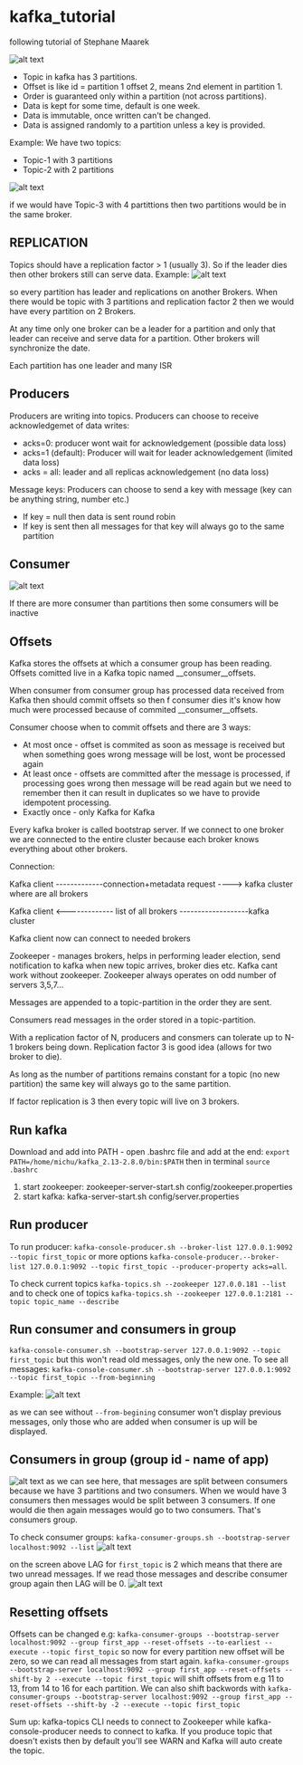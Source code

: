 # kafka_tutorial
following tutorial of Stephane Maarek

![alt text](https://github.com/michuW93/kafka_tutorial/blob/master/topic_anatomy.png?raw=true)

- Topic in kafka has 3 partitions.
- Offset is like id = partition 1 offset 2, means 2nd element in partition 1.
- Order is guaranteed only within a partition (not across partitions).
- Data is kept for some time, default is one week.
- Data is immutable, once written can't be changed.
- Data is assigned randomly to a partition unless a key is provided.

Example:
We have two topics:
- Topic-1 with 3 partitions
- Topic-2 with 2 partitions

![alt text](https://github.com/michuW93/kafka_tutorial/blob/master/topics_to_broker.png?raw=true)

if we would have Topic-3 with 4 partittions then two partitions would be in the same broker.


## REPLICATION
Topics should have a replication factor > 1 (usually 3). So if the leader dies then other brokers still can serve data.
Example:
![alt text](https://github.com/michuW93/kafka_tutorial/blob/master/KafkaReplication.PNG?raw=true)

so every partition has leader and replications on another Brokers.
When there would be topic with 3 partitions and replication factor 2 then we would have every partition on 2 Brokers.

At any time only one broker can be a leader for a partition and only that leader can receive and serve data for a partition. Other brokers will synchronize the date.

Each partition has one leader and many ISR

## Producers

Producers are writing into topics.
Producers can choose to receive acknowledgemet of data writes:
- acks=0: producer wont wait for acknowledgement (possible data loss)
- acks=1 (default): Producer will wait for leader acknowledgement (limited data loss)
- acks = all: leader and all replicas acknowledgement (no data loss)
 

Message keys:
Producers can choose to send a key with message (key can be anything string, number etc.)
- If key = null then data is sent round robin
- If key is sent then all messages for that key will always go to the same partition

 
## Consumer

![alt text](https://github.com/michuW93/kafka_tutorial/blob/master/kafka_consumers.png?raw=true)

If there are more consumer than partitions then some consumers will be inactive

## Offsets

Kafka stores the offsets at which a consumer group has been reading.
Offsets comitted live in a Kafka topic named __consumer__offsets.

When consumer from consumer group has processed data received from Kafka then should commit offsets so then f consumer dies it's know how much were processed because of commited __consumer__offsets.

Consumer choose when to commit offsets and there are 3 ways:
- At most once - offset is commited as soon as message is received but when something goes wrong message will be lost, wont be processed again
- At least once - offsets are committed after the message is processed, if processing goes wrong then message will be read again but we need to remember then it can result in duplicates so we have to provide idempotent processing.
- Exactly once - only Kafka for Kafka


Every kafka broker is called bootstrap server.
If we connect to one broker we are connected to the entire cluster because each broker knows everything about other brokers.

Connection:

Kafka client -------------connection+metadata request ----> kafka cluster where are all brokers

Kafka client <------------- list of all brokers -------------------kafka cluster

Kafka client now can connect to needed brokers



Zookeeper - manages brokers, helps in performing leader election, send notification to kafka when new topic arrives, broker dies etc. Kafka cant work without zookeeper. Zookeeper always operates on odd number of servers 3,5,7…

 

 

Messages are appended to a topic-partition in the order they are sent.

Consumers read messages in the order stored in a topic-partition.

With a replication factor of N, producers and consmers can tolerate up to N-1 brokers being down. Replication factor 3 is good idea (allows for two broker to die).

As long as the number of partitions remains constant for a topic (no new partition) the same key will always go to the same partition.

If factor replication is 3 then every topic will live on 3 brokers.

## Run kafka
Download and add into PATH - open .bashrc file and add at the end: `export PATH=/home/michu/kafka_2.13-2.8.0/bin:$PATH` then in terminal `source .bashrc`

1. start zookeeper: zookeeper-server-start.sh config/zookeeper.properties
2. start kafka: kafka-server-start.sh config/server.properties

## Run producer
To run producer:
`kafka-console-producer.sh --broker-list 127.0.0.1:9092 --topic first_topic` or more options `kafka-console-producer.--broker-list 127.0.0.1:9092 --topic first_topic --producer-property acks=all`.

To check current topics `kafka-topics.sh --zookeeper 127.0.0.181 --list` and to check one of topics `kafka-topics.sh --zookeeper 127.0.0.1:2181 --topic topic_name --describe`

## Run consumer and consumers in group
`kafka-console-consumer.sh --bootstrap-server 127.0.0.1:9092 --topic first_topic` but this won't read old messages, only the new one. To see all messages:
`kafka-console-consumer.sh --bootstrap-server 127.0.0.1:9092 --topic first_topic --from-beginning`

Example:
![alt text](https://github.com/michuW93/kafka_tutorial/blob/master/kafka_messages.png?raw=true)

as we can see without `--from-begining` consumer won't display previous messages, only those who are added when consumer is up will be displayed.

## Consumers in group (group id - name of app)
![alt text](https://github.com/michuW93/kafka_tutorial/blob/master/many_consumers.png?raw=true)
as we can see here, that messages are split between consumers because we have 3 partitions and two consumers. When we would have 3 consumers then messages would be split between 3 consumers. If one would die then again messages would go to two consumers. That's consumers group.


To check consumer groups: `kafka-consumer-groups.sh --bootstrap-server localhost:9092 --list`
![alt text](https://github.com/michuW93/kafka_tutorial/blob/master/consumer_group.png?raw=true)

on the screen above LAG for `first_topic` is 2 which means that there are two unread messages. If we read those messages and describe consumer group again then LAG will be 0.
![alt text](https://github.com/michuW93/kafka_tutorial/blob/master/consumer_groups_lag0.png?raw=true)

## Resetting offsets
Offsets can be changed e.g: `kafka-consumer-groups --bootstrap-server localhost:9092 --group first_app --reset-offsets --to-earliest --execute --topic first_topic` so now for every partition new offset will be zero, so we can read all messages from start again. 
`kafka-consumer-groups --bootstrap-server localhost:9092 --group first_app --reset-offsets --shift-by 2 --execute --topic first_topic` will shift offsets from e.g 11 to 13, from 14 to 16 for each partition. We can also shift backwords with `kafka-consumer-groups --bootstrap-server localhost:9092 --group first_app --reset-offsets --shift-by -2 --execute --topic first_topic`

Sum up: kafka-topics CLI needs to connect to Zookeeper while kafka-console-producer needs to connect to kafka. If you produce topic that doesn't exists then by default you'll see WARN and Kafka will auto create the topic. 
